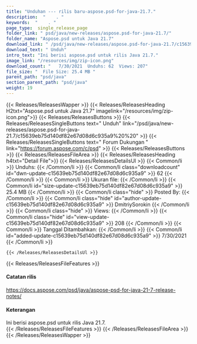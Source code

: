 ```yaml
---
title: "Unduhan --- rilis baru-aspose.psd-for-java-21.7." 
description:  "    . " 
keywords:  "    . " 
page_type:  single_release_page
folder_link: " psd/java/new-releases/aspose.psd-for-java-21.7/"
folder_name: "Aspose.psd untuk Java 21.7"
download_link: " /psd/java/new-releases/aspose.psd-for-java-21.7/c15639eb75d140df82e67d08d6c935a9"
download_text: " Unduh"
intro_text: "Ini berisi aspose.psd untuk rilis Java 21.7."
image_link: "/resources/img/zip-icon.png"
download_count: "   7/30/2021  Unduhs: 62  Views: 207"
file_size: "  File Size: 25.4 MB "
parent_path: "psd/java"
section_parent_path: "psd/java"
weight: 19
---
```


{{< Releases/ReleasesWapper >}}
  {{< Releases/ReleasesHeading H2txt="Aspose.psd untuk Java 21.7" imagelink="/resources/img/zip-icon.png">}}
  {{< Releases/ReleasesButtons >}}
    {{< Releases/ReleasesSingleButtons text=" Unduh" link="/psd/java/new-releases/aspose.psd-for-java-21.7/c15639eb75d140df82e67d08d6c935a9%20%20" >}}
    {{< Releases/ReleasesSingleButtons text=" Forum Dukungan " link="https://forum.aspose.com/c/psd" >}}
  {{< Releases/ReleasesButtons >}}
  {{< Releases/ReleasesFileArea >}}
    {{< Releases/ReleasesHeading h4txt="Detail File">}}
    {{< Releases/ReleasesDetailsUl >}}
            {{< Common/li  >}} Unduhs: {{< /Common/li >}} 
      {{< Common/li class="downloadcount" id="dwn-update-c15639eb75d140df82e67d08d6c935a9" >}} 62 {{< /Common/li >}} 
      {{< Common/li  >}} Ukuran file: {{< /Common/li >}} 
      {{< Common/li id="size-update-c15639eb75d140df82e67d08d6c935a9" >}} 25.4 MB {{< /Common/li >}} 
      {{< Common/li  class="hide" >}} Posted By: {{< /Common/li >}} 
      {{< Common/li class="hide" id="author-update-c15639eb75d140df82e67d08d6c935a9" >}} DmitriySorokin {{< /Common/li >}} 
      {{< Common/li class="hide"  >}} Views: {{< /Common/li >}} 
      {{< Common/li class="hide" id="view-update-c15639eb75d140df82e67d08d6c935a9" >}} 208 {{< /Common/li >}} 
      {{< Common/li  >}} Tanggal Ditambahkan: {{< /Common/li >}} 
      {{< Common/li id="added-update-c15639eb75d140df82e67d08d6c935a9" >}} 7/30/2021 {{< /Common/li >}} 

    {{< /Releases/ReleasesDetailsUl >}}

  {{< Releases/ReleasesFileFeatures >}}
      <h4>Catatan rilis</h4><div><a href="https://docs.aspose.com/psd/java/aspose-psd-for-java-21-7-release-notes/">https://docs.aspose.com/psd/java/aspose-psd-for-java-21-7-release-notes/</a></div><h4>Keterangan</h4><div class="HTMLDescription">Ini berisi aspose.psd untuk rilis Java 21.7.</div>
  {{< /Releases/ReleasesFileFeatures >}}
 {{< /Releases/ReleasesFileArea >}}
{{< /Releases/ReleasesWapper >}}


